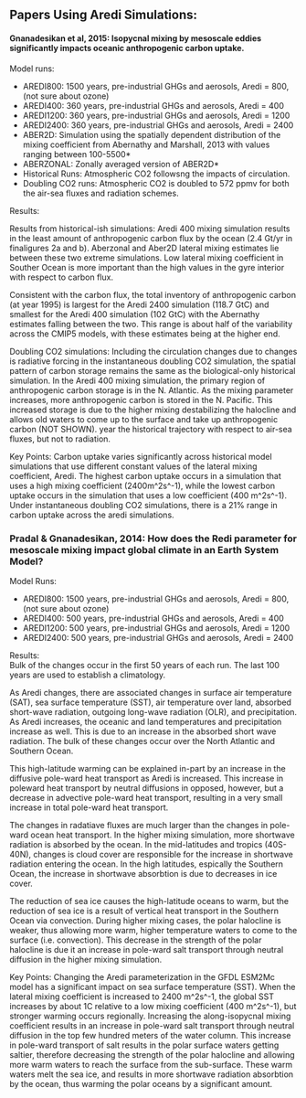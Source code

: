 ## Papers Using Aredi Simulations: 

#### Gnanadesikan et al, 2015: Isopycnal mixing by mesoscale eddies significantly impacts oceanic anthropogenic carbon uptake.

Model runs:
* AREDI800: 1500 years, pre-industrial GHGs and aerosols, Aredi = 800, (not sure about ozone)
* AREDI400: 360 years, pre-industrial GHGs and aerosols, Aredi = 400
* AREDI1200: 360 years, pre-industrial GHGs and aerosols,  Aredi = 1200
* AREDI2400: 360 years, pre-industrial GHGs and aerosols,  Aredi = 2400
* ABER2D: Simulation using the spatially dependent distribution of the mixing coefficient from Abernathy and Marshall, 2013 with values ranging between 100-5500*
* ABERZONAL: Zonally averaged version of ABER2D*
* Historical Runs: Atmospheric CO2 followsng the impacts of circulation.
* Doubling CO2 runs: Atmospheric CO2 is doubled to 572 ppmv for both the air-sea fluxes and radiation schemes.

Results:

Results from historical-ish simulations:
Aredi 400 mixing simulation results in the least amount of anthropogenic carbon flux by the ocean (2.4 Gt/yr in finaligures 2a and b). Aberzonal and Aber2D lateral mixing estimates lie between these two extreme simulations. Low lateral mixing coefficient in Souther Ocean is more important than the high values in the gyre interior with respect to carbon flux.

Consistent with the carbon flux, the total inventory of anthropogenic carbon (at year 1995) is largest for the Aredi 2400 simulation (118.7 GtC) and smallest for the Aredi 400 simulation (102 GtC) with the Abernathy estimates falling between the two. This range is about half of the variability across the CMIP5 models, with these estimates being at the higher end.

Doubling CO2 simulations:
Including the circulation changes due to changes is radiative forcing in the instantaneous doubling CO2 simulation, the spatial pattern of carbon storage remains the same as the biological-only historical simulation. In the Aredi 400 mixing simulation, the primary region of anthropogenic carbon storage is in the N. Atlantic. As the mixing parameter increases, more anthropogenic carbon is stored in the N. Pacific. This increased storage is due to the higher mixing destabilizing the halocline and allows old waters to come up to the surface and take up anthropogenic carbon (NOT SHOWN). year  the historical trajectory with respect to air-sea fluxes, but not to radiation. 

Key Points: 
Carbon uptake varies significantly across historical model simulations that use different constant values of the lateral mixing coefficient, Aredi. The highest carbon uptake occurs in a simulation that uses a high mixing coefficient (2400m^2s^-1), while the lowest carbon uptake occurs in the simulation that uses a low coefficient (400 m^2s^-1). Under instantaneous doubling CO2 simulations, there is a 21% range in carbon uptake across the aredi simulations.


### Pradal & Gnanadesikan, 2014: How does the Redi parameter for mesoscale mixing impact global climate in an Earth System Model?

Model Runs:   
* AREDI800: 1500 years, pre-industrial GHGs and aerosols, Aredi = 800, (not sure about ozone)  
* AREDI400: 500 years, pre-industrial GHGs and aerosols, Aredi = 400  
* AREDI1200: 500 years, pre-industrial GHGs and aerosols,  Aredi = 1200  
* AREDI2400: 500 years, pre-industrial GHGs and aerosols,  Aredi = 2400  

Results:   
Bulk of the changes occur in the first 50 years of each run. The last 100 years are used to establish a climatology. 

As Aredi changes, there are associated changes in surface air temperature (SAT), sea surface temperature (SST), air temperature over land, absorbed short-wave radiation, outgoing long-wave radiation (OLR), and precipitation. As Aredi increases, the oceanic and land temperatures and precipitation increase as well. This is due to an increase in the absorbed short wave radiation. The bulk of these changes occur over the North Atlantic and Southern Ocean. 

This high-latitude warming can be explained in-part by an increase in the diffusive pole-ward heat transport as Aredi is increased. This increase in poleward heat transport by neutral diffusions in opposed, however, but a decrease in advective pole-ward heat transport, resulting in a very small increase in total pole-ward heat transport. 

The changes in radatiave fluxes are much larger than the changes in pole-ward ocean heat transport. In the higher mixing simulation, more shortwave radiation is absorbed by the ocean. In the mid-latitudes and tropics (40S-40N), changes is cloud cover are responsible for the increase in shortwave radiation entering the ocean. In the high latitudes, espically the Southern Ocean, the increase in shortwave absorbtion is due to decreases in ice cover. 

The reduction of sea ice causes the high-latitude oceans to warm, but the reduction of sea ice is a result of vertical heat transport in the Southern Ocean via convection. During higher mixing cases, the polar halocline is weaker, thus allowing more warm, higher temperature waters to come to the surface (i.e. convection). This decrease in the strength of the polar halocline is due it an increase in pole-ward salt transport through neutral diffusion in the higher mixing simulation. 

Key Points: 
Changing the Aredi parameterization in the GFDL ESM2Mc model has a significant impact on sea surface temperature (SST). When the lateral mixing coefficient is increased to 2400 m^2s^-1, the global SST increases by about 1C relative to a low mixing coefficient (400 m^2s^-1), but stronger warming occurs regionally. Increasing the along-isopycnal mixing coefficient results in an increase in pole-ward salt transport through neutral diffusion in the top few hundred meters of the water column. This increase in pole-ward transport of salt results in the polar surface waters getting saltier, therefore decreasing the strength of the polar halocline and allowing more warm waters to reach the surface from the sub-surface. These warm waters melt the sea ice, and results in more shortwave radiation absorbtion by the ocean, thus warming the polar oceans by a significant amount. 

